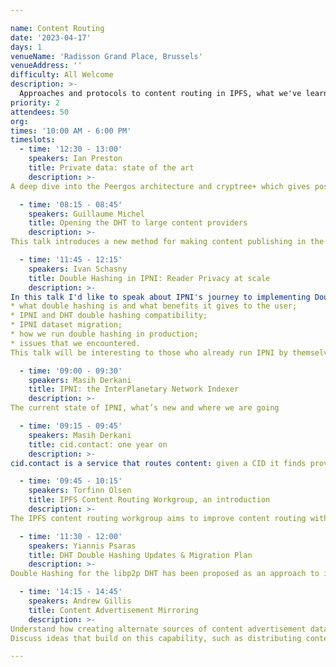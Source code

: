 ```yaml
---

name: Content Routing
date: '2023-04-17'
days: 1
venueName: 'Radisson Grand Place, Brussels'
venueAddress: ''
difficulty: All Welcome
description: >-
  Approaches and protocols to content routing in IPFS, what we've learned so far, and directions for the future. Join this track to explore herding CIDs, bringing content providers closer to the seekers of content, new advances across content routing systems, and a fresh look at the horizon of what's to come.
priority: 2
attendees: 50
org: 
times: '10:00 AM - 6:00 PM'
timeslots:
  - time: '12:30 - 13:00'
    speakers: Ian Preston
    title: Private data: state of the art
    description: >-
A deep dive into the Peergos architecture and cryptree+ which gives post-quantum ciphertext-level access control, better metadata protection and better performance. Learn about our fully concurrent GC design, and other performance boosts.

  - time: '08:15 - 08:45'
    speakers: Guillaume Michel
    title: Opening the DHT to large content providers
    description: >-
This talk introduces a new method for making content publishing in the DHT less resource-intensive for large content providers. This technique, named Reprovide Sweep reduces the load of content publication by reproviding all provider records located in the same keyspace region at once. This strategy decreases the number of DHT lookups required for content publication, and the number of connections to open by 80x for a content provider advertising 100’000 CID. The talk will be of interest to those interested in IPFS optimization and improving the efficiency of large-scale content publication and discovery on the DHT. 

  - time: '11:45 - 12:15'
    speakers: Ivan Schasny
    title: Double Hashing in IPNI: Reader Privacy at scale
    description: >-
In this talk I'd like to speak about IPNI's journey to implementing Double Hashing at scale. I'll cover:
* what double hashing is and what benefits it gives to the user;
* IPNI and DHT double hashing compatibility;
* IPNI dataset migration;
* how we run double hashing in production;
* issues that we encountered.
This talk will be interesting to those who already run IPNI by themselves (as they will want to implement Reader Privacy at some point) as well as to those who are just thinking to participate in the IPNI ecosystem.

  - time: '09:00 - 09:30'
    speakers: Masih Derkani
    title: IPNI: the InterPlanetary Network Indexer
    description: >-
The current state of IPNI, what’s new and where we are going

  - time: '09:15 - 09:45'
    speakers: Masih Derkani
    title: cid.contact: one year on
    description: >-
cid.contact is a service that routes content: given a CID it finds providers of it along with metadata on how it can be retrieved. It has been almost a year since the launch of cid.contact. a lot has happened since. This talk goes over the latest and greatest offered by cid.contact, our journey in making it all happen and what's to come

  - time: '09:45 - 10:15'
    speakers: Torfinn Olsen
    title: IPFS Content Routing Workgroup, an introduction
    description: >-
The IPFS content routing workgroup aims to improve content routing within the IPFS network by applying an intentional focus on effectiveness of content discovery and delivery mechanisms. We make group decisions around the design and implementation of new content routing protocols, optimize existing ones, and address the various technical challenges associated with decentralized content routing. We'd like to make everyone aware of the important work this group is doing and encourage their participation.

  - time: '11:30 - 12:00'
    speakers: Yiannis Psaras
    title: DHT Double Hashing Updates & Migration Plan
    description: >-
Double Hashing for the libp2p DHT has been proposed as an approach to improve libp2p's privacy. The approach, which includes breaking changes to the current DHT, has been discussed at IPFS Thing and Camp 2022. This talk will give a brief update of developments since IPFS Camp and most importantly will lay out the migration plan to the new double-hashing DHT.

  - time: '14:15 - 14:45'
    speakers: Andrew Gillis
    title: Content Advertisement Mirroring
    description: >-
Understand how creating alternate sources of content advertisement data is needed to unburden advertisement publishers, and start new indexers quickly.
Discuss ideas that build on this capability, such as distributing content advertisement and providing alternate means of publishing it. Define basic outline for a protocol that enables interoperability of advertisement publishers and indexer operators.

---
```

